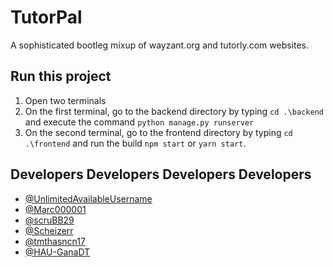 
# TutorPal

A sophisticated bootleg mixup of wayzant.org and tutorly.com websites.


## Run this project

1. Open two terminals
2. On the first terminal, go to the backend directory by typing ```cd .\backend``` and execute the command ```python manage.py runserver```
3. On the second terminal, go to the frontend directory by typing ```cd .\frontend``` and run the build ```npm start``` or ```yarn start```.


    
## Developers Developers Developers Developers

- [@UnlimitedAvailableUsername](https://github.com/UnlimitedAvailableUsername)
- [@Marc000001](https://github.com/Marc000001)
- [@scruBB29](https://github.com/scruBB29)
- [@Scheizerr](https://github.com/Scheizerr)
- [@tmthasncn17](https://github.com/tmthasncn17)
- [@HAU-GanaDT](https://github.com/HAU-GanaDT)

